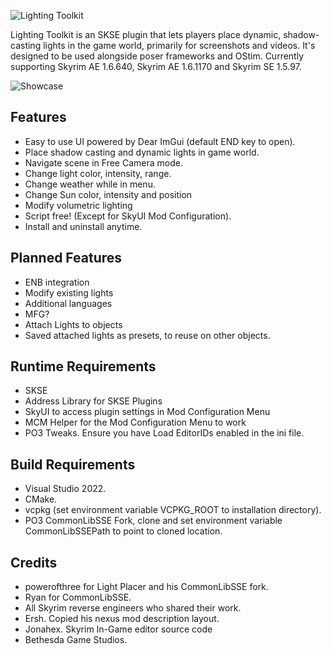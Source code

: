 ![Lighting Toolkit](https://cdn.imgchest.com/files/yxkczrpgov7.png "Title")


Lighting Toolkit is an SKSE plugin that lets players place dynamic, shadow-casting lights in the game world, primarily for screenshots and videos. It's designed to be used alongside poser frameworks and OStim. Currently supporting Skyrim AE 1.6.640, Skyrim AE 1.6.1170 and Skyrim SE 1.5.97.

![Showcase](https://staticdelivery.nexusmods.com/mods/1704/images/150279/150279-1747455611-413762325.jpeg "Showcase")


## Features

* Easy to use UI powered by Dear ImGui (default END key to open). 
* Place shadow casting and dynamic lights in game world.
* Navigate scene in Free Camera mode.
* Change light color, intensity, range.
* Change weather while in menu.
* Change Sun color, intensity and position
* Modify volumetric lighting
* Script free! (Except for SkyUI Mod Configuration).
* Install and uninstall anytime.

## Planned Features

* ENB integration
* Modify existing lights
* Additional languages
* MFG?
* Attach Lights to objects
* Saved attached lights as presets, to reuse on other objects.

## Runtime Requirements

* SKSE
* Address Library for SKSE Plugins﻿
* SkyUI﻿ to access plugin settings in Mod Configuration Menu
* MCM Helper﻿ for the Mod Configuration Menu to work
* PO3 Tweaks. Ensure you have Load EditorIDs enabled in the ini file. 


## Build Requirements

* Visual Studio 2022.
* CMake.
* vcpkg (set environment variable VCPKG_ROOT to installation directory).
* PO3 CommonLibSSE Fork, clone and set environment variable CommonLibSSEPath to point to cloned location.

## Credits
* powerofthree ﻿for Light Placer and his CommonLibSSE fork.﻿
* Ryan for CommonLibSSE.
* All Skyrim reverse engineers who shared their work.
* Ersh. Copied his nexus mod description layout.
* Jonahex. Skyrim In-Game editor source code
* Bethesda Game Studios.
